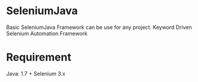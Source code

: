 # SeleniumJava
Basic SeleniumJava Framework can be use for any project. Keyword Driven Selenium Automation Framework

# Requirement
Java: 1.7 +
Selenium 3.x
